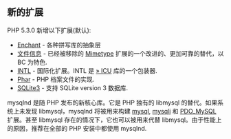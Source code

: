 新的扩展
--------

PHP 5.3.0 新增以下扩展(默认):

-   <span class="simpara">
    <a href="/book/enchant.html" class="link">Enchant</a> -
    各种拼写库的抽象层 </span>
-   <span class="simpara">
    <a href="/book/fileinfo.html" class="link">文件信息</a> -
    已经被移除的
    <a href="/book/mime-magic.html" class="link">Mimetype</a>
    扩展的一个改进的、更加可靠的替代，以 BC 为特色. </span>
-   <span class="simpara">
    <a href="/book/intl.html" class="link">INTL</a> - 国际化扩展。INTL
    是
    <a href="http://www.icu-project.org/" class="link external">» ICU</a>
    库的一个包装器. </span>
-   <span class="simpara">
    <a href="/book/phar.html" class="link">Phar</a> - PHP
    档案文件的实现. </span>
-   <span class="simpara">
    <a href="/book/sqlite3.html" class="link">SQLite3</a> - 支持 SQLite
    version 3 数据库. </span>

mysqlnd 是随 PHP 发布的新核心库。它是 PHP 独有的 libmysql
的替代。如果系统上未发现 libmysql，mysqlnd 将被用来构建
<a href="/set/mysqlinfo.html#Mysql（原始）" class="link">mysql</a>,
<a href="/set/mysqlinfo.html#Mysqli" class="link">mysqli</a> 和
<a href="/book/pdo.html#MySQL%20(PDO)" class="link">PDO_MySQL</a>
扩展。甚至 libmysql 存在的情况下，它也可以被用来代替
libmysql。由于性能上的原因，推荐在全部的 PHP 安装中都使用 mysqlnd.
